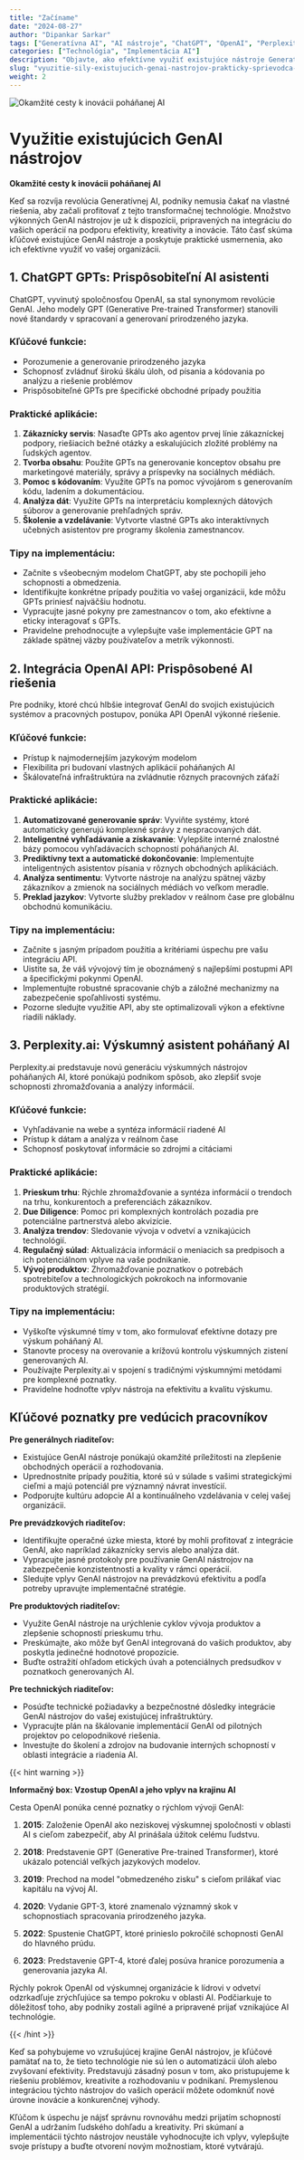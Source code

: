 ```yaml
---
title: "Začíname"
date: "2024-08-27"
author: "Dipankar Sarkar"
tags: ["Generatívna AI", "AI nástroje", "ChatGPT", "OpenAI", "Perplexity.ai", "Efektivita podnikania"]
categories: ["Technológia", "Implementácia AI"]
description: "Objavte, ako efektívne využiť existujúce nástroje Generatívnej AI ako ChatGPT, API OpenAI a Perplexity.ai na zlepšenie podnikových procesov a podporu inovácie."
slug: "vyuzitie-sily-existujucich-genai-nastrojov-prakticky-sprievodca-pre-podniky"
weight: 2
---
```


![Okamžité cesty k inovácii poháňanej AI](/2.png)

# Využitie existujúcich GenAI nástrojov
**Okamžité cesty k inovácii poháňanej AI**

Keď sa rozvíja revolúcia Generatívnej AI, podniky nemusia čakať na vlastné riešenia, aby začali profitovať z tejto transformačnej technológie. Množstvo výkonných GenAI nástrojov je už k dispozícii, pripravených na integráciu do vašich operácií na podporu efektivity, kreativity a inovácie. Táto časť skúma kľúčové existujúce GenAI nástroje a poskytuje praktické usmernenia, ako ich efektívne využiť vo vašej organizácii.

## 1. ChatGPT GPTs: Prispôsobiteľní AI asistenti

ChatGPT, vyvinutý spoločnosťou OpenAI, sa stal synonymom revolúcie GenAI. Jeho modely GPT (Generative Pre-trained Transformer) stanovili nové štandardy v spracovaní a generovaní prirodzeného jazyka.

### Kľúčové funkcie:
- Porozumenie a generovanie prirodzeného jazyka
- Schopnosť zvládnuť širokú škálu úloh, od písania a kódovania po analýzu a riešenie problémov
- Prispôsobiteľné GPTs pre špecifické obchodné prípady použitia

### Praktické aplikácie:
1. **Zákaznícky servis**: Nasaďte GPTs ako agentov prvej línie zákazníckej podpory, riešiacich bežné otázky a eskalujúcich zložité problémy na ľudských agentov.
2. **Tvorba obsahu**: Použite GPTs na generovanie konceptov obsahu pre marketingové materiály, správy a príspevky na sociálnych médiách.
3. **Pomoc s kódovaním**: Využite GPTs na pomoc vývojárom s generovaním kódu, ladením a dokumentáciou.
4. **Analýza dát**: Využite GPTs na interpretáciu komplexných dátových súborov a generovanie prehľadných správ.
5. **Školenie a vzdelávanie**: Vytvorte vlastné GPTs ako interaktívnych učebných asistentov pre programy školenia zamestnancov.

### Tipy na implementáciu:
- Začnite s všeobecným modelom ChatGPT, aby ste pochopili jeho schopnosti a obmedzenia.
- Identifikujte konkrétne prípady použitia vo vašej organizácii, kde môžu GPTs priniesť najväčšiu hodnotu.
- Vypracujte jasné pokyny pre zamestnancov o tom, ako efektívne a eticky interagovať s GPTs.
- Pravidelne prehodnocujte a vylepšujte vaše implementácie GPT na základe spätnej väzby používateľov a metrík výkonnosti.

## 2. Integrácia OpenAI API: Prispôsobené AI riešenia

Pre podniky, ktoré chcú hlbšie integrovať GenAI do svojich existujúcich systémov a pracovných postupov, ponúka API OpenAI výkonné riešenie.

### Kľúčové funkcie:
- Prístup k najmodernejším jazykovým modelom
- Flexibilita pri budovaní vlastných aplikácií poháňaných AI
- Škálovateľná infraštruktúra na zvládnutie rôznych pracovných záťaží

### Praktické aplikácie:
1. **Automatizované generovanie správ**: Vyviňte systémy, ktoré automaticky generujú komplexné správy z nespracovaných dát.
2. **Inteligentné vyhľadávanie a získavanie**: Vylepšite interné znalostné bázy pomocou vyhľadávacích schopností poháňaných AI.
3. **Prediktívny text a automatické dokončovanie**: Implementujte inteligentných asistentov písania v rôznych obchodných aplikáciách.
4. **Analýza sentimentu**: Vytvorte nástroje na analýzu spätnej väzby zákazníkov a zmienok na sociálnych médiách vo veľkom meradle.
5. **Preklad jazykov**: Vytvorte služby prekladov v reálnom čase pre globálnu obchodnú komunikáciu.

### Tipy na implementáciu:
- Začnite s jasným prípadom použitia a kritériami úspechu pre vašu integráciu API.
- Uistite sa, že váš vývojový tím je oboznámený s najlepšími postupmi API a špecifickými pokynmi OpenAI.
- Implementujte robustné spracovanie chýb a záložné mechanizmy na zabezpečenie spoľahlivosti systému.
- Pozorne sledujte využitie API, aby ste optimalizovali výkon a efektívne riadili náklady.

## 3. Perplexity.ai: Výskumný asistent poháňaný AI

Perplexity.ai predstavuje novú generáciu výskumných nástrojov poháňaných AI, ktoré ponúkajú podnikom spôsob, ako zlepšiť svoje schopnosti zhromažďovania a analýzy informácií.

### Kľúčové funkcie:
- Vyhľadávanie na webe a syntéza informácií riadené AI
- Prístup k dátam a analýza v reálnom čase
- Schopnosť poskytovať informácie so zdrojmi a citáciami

### Praktické aplikácie:
1. **Prieskum trhu**: Rýchle zhromažďovanie a syntéza informácií o trendoch na trhu, konkurentoch a preferenciách zákazníkov.
2. **Due Diligence**: Pomoc pri komplexných kontrolách pozadia pre potenciálne partnerstvá alebo akvizície.
3. **Analýza trendov**: Sledovanie vývoja v odvetví a vznikajúcich technológií.
4. **Regulačný súlad**: Aktualizácia informácií o meniacich sa predpisoch a ich potenciálnom vplyve na vaše podnikanie.
5. **Vývoj produktov**: Zhromažďovanie poznatkov o potrebách spotrebiteľov a technologických pokrokoch na informovanie produktových stratégií.

### Tipy na implementáciu:
- Vyškoľte výskumné tímy v tom, ako formulovať efektívne dotazy pre výskum poháňaný AI.
- Stanovte procesy na overovanie a krížovú kontrolu výskumných zistení generovaných AI.
- Používajte Perplexity.ai v spojení s tradičnými výskumnými metódami pre komplexné poznatky.
- Pravidelne hodnoťte vplyv nástroja na efektivitu a kvalitu výskumu.

## Kľúčové poznatky pre vedúcich pracovníkov

**Pre generálnych riaditeľov:**
- Existujúce GenAI nástroje ponúkajú okamžité príležitosti na zlepšenie obchodných operácií a rozhodovania.
- Uprednostnite prípady použitia, ktoré sú v súlade s vašimi strategickými cieľmi a majú potenciál pre významný návrat investícií.
- Podporujte kultúru adopcie AI a kontinuálneho vzdelávania v celej vašej organizácii.

**Pre prevádzkových riaditeľov:**
- Identifikujte operačné úzke miesta, ktoré by mohli profitovať z integrácie GenAI, ako napríklad zákaznícky servis alebo analýza dát.
- Vypracujte jasné protokoly pre používanie GenAI nástrojov na zabezpečenie konzistentnosti a kvality v rámci operácií.
- Sledujte vplyv GenAI nástrojov na prevádzkovú efektivitu a podľa potreby upravujte implementačné stratégie.

**Pre produktových riaditeľov:**
- Využite GenAI nástroje na urýchlenie cyklov vývoja produktov a zlepšenie schopností prieskumu trhu.
- Preskúmajte, ako môže byť GenAI integrovaná do vašich produktov, aby poskytla jedinečné hodnotové propozície.
- Buďte ostražití ohľadom etických úvah a potenciálnych predsudkov v poznatkoch generovaných AI.

**Pre technických riaditeľov:**
- Posúďte technické požiadavky a bezpečnostné dôsledky integrácie GenAI nástrojov do vašej existujúcej infraštruktúry.
- Vypracujte plán na škálovanie implementácií GenAI od pilotných projektov po celopodnikové riešenia.
- Investujte do školení a zdrojov na budovanie interných schopností v oblasti integrácie a riadenia AI.

{{< hint warning >}}

**Informačný box: Vzostup OpenAI a jeho vplyv na krajinu AI**

Cesta OpenAI ponúka cenné poznatky o rýchlom vývoji GenAI:

1. **2015**: Založenie OpenAI ako neziskovej výskumnej spoločnosti v oblasti AI s cieľom zabezpečiť, aby AI prinášala úžitok celému ľudstvu.

2. **2018**: Predstavenie GPT (Generative Pre-trained Transformer), ktoré ukázalo potenciál veľkých jazykových modelov.

3. **2019**: Prechod na model "obmedzeného zisku" s cieľom prilákať viac kapitálu na vývoj AI.

4. **2020**: Vydanie GPT-3, ktoré znamenalo významný skok v schopnostiach spracovania prirodzeného jazyka.

5. **2022**: Spustenie ChatGPT, ktoré prinieslo pokročilé schopnosti GenAI do hlavného prúdu.

6. **2023**: Predstavenie GPT-4, ktoré ďalej posúva hranice porozumenia a generovania jazyka AI.

Rýchly pokrok OpenAI od výskumnej organizácie k lídrovi v odvetví odzrkadľuje zrýchľujúce sa tempo pokroku v oblasti AI. Podčiarkuje to dôležitosť toho, aby podniky zostali agilné a pripravené prijať vznikajúce AI technológie.

{{< /hint >}}

Keď sa pohybujeme vo vzrušujúcej krajine GenAI nástrojov, je kľúčové pamätať na to, že tieto technológie nie sú len o automatizácii úloh alebo zvyšovaní efektivity. Predstavujú zásadný posun v tom, ako pristupujeme k riešeniu problémov, kreativite a rozhodovaniu v podnikaní. Premyslenou integráciou týchto nástrojov do vašich operácií môžete odomknúť nové úrovne inovácie a konkurenčnej výhody.

Kľúčom k úspechu je nájsť správnu rovnováhu medzi prijatím schopností GenAI a udržaním ľudského dohľadu a kreativity. Pri skúmaní a implementácii týchto nástrojov neustále vyhodnocujte ich vplyv, vylepšujte svoje prístupy a buďte otvorení novým možnostiam, ktoré vytvárajú.